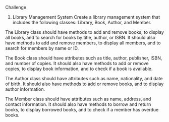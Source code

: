 Challenge
1. Library Management System
   Create a library management system that includes the following classes: Library, Book, Author, and Member.

The Library class should have methods to add and remove books, to display all books, and to search for books by title, author, or ISBN. It should also have methods to add and remove members, to display all members, and to search for members by name or ID.

The Book class should have attributes such as title, author, publisher, ISBN, and number of copies. It should also have methods to add or remove copies, to display book information, and to check if a book is available.

The Author class should have attributes such as name, nationality, and date of birth. It should also have methods to add or remove books, and to display author information.

The Member class should have attributes such as name, address, and contact information. It should also have methods to borrow and return books, to display borrowed books, and to check if a member has overdue books.





	









